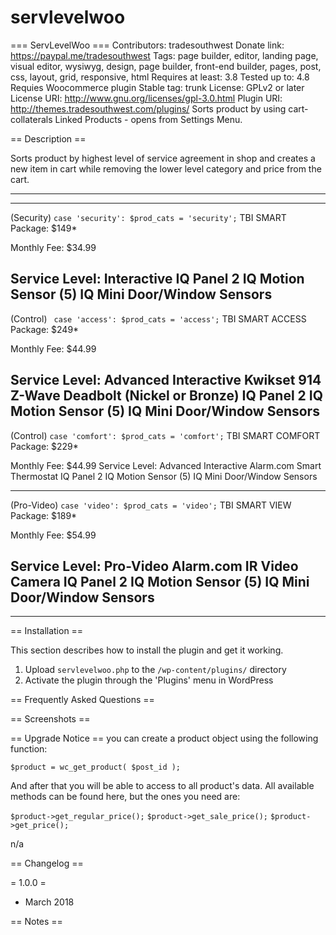# servlevelwoo
=== ServLevelWoo ===
Contributors:  tradesouthwest
Donate link: https://paypal.me/tradesouthwest
Tags: page builder, editor, landing page, visual editor, wysiwyg, design, page builder, front-end builder, pages, post, css, layout, grid, responsive, html
Requires at least: 3.8
Tested up to: 4.8
Requies Woocommerce plugin
Stable tag: trunk
License: GPLv2 or later
License URI: http://www.gnu.org/licenses/gpl-3.0.html
Plugin URI: http://themes.tradesouthwest.com/plugins/
Sorts product by using cart-collaterals Linked Products - opens from Settings Menu.

== Description ==

 Sorts product by highest level of service agreement in shop and creates a new item in cart while removing the lower level category and price from the cart.
************************************************************
-------------------------------------------
(Security) `case 'security':
            $prod_cats = 'security';`
TBI SMART
Package: $149*

Monthly Fee: $34.99

Service Level: Interactive
IQ Panel 2
IQ Motion Sensor
(5) IQ Mini Door/Window Sensors 
----------------------------
(Control) ` case 'access':
            $prod_cats = 'access';`
TBI SMART ACCESS
Package: $249*

Monthly Fee: $44.99

Service Level: Advanced Interactive
Kwikset 914 Z-Wave Deadbolt (Nickel or Bronze)
IQ Panel 2
IQ Motion Sensor
(5) IQ Mini Door/Window Sensors
------------------------------------------
(Control) `case 'comfort':
            $prod_cats = 'comfort';`
TBI SMART COMFORT
Package: $229*

Monthly Fee: $44.99
Service Level: Advanced Interactive
Alarm.com Smart Thermostat
IQ Panel 2
IQ Motion Sensor
(5) IQ Mini Door/Window Sensors

---------------------------------------------
(Pro-Video) `case 'video':
            $prod_cats = 'video';`
TBI SMART VIEW
Package: $189*

Monthly Fee: $54.99

Service Level: Pro-Video
Alarm.com IR Video Camera
IQ Panel 2 
IQ Motion Sensor
(5) IQ Mini Door/Window Sensors 
----------------------------------------------
***************************************************************


== Installation ==

This section describes how to install the plugin and get it working.
1. Upload `servlevelwoo.php` to the `/wp-content/plugins/` directory
2. Activate the plugin through the 'Plugins' menu in WordPress


== Frequently Asked Questions ==
 
== Screenshots ==

 

== Upgrade Notice ==
you can create a product object using the following function:

`$product = wc_get_product( $post_id );`

And after that you will be able to access to all product's data. All available methods can be found here, but the ones you need are:

`$product->get_regular_price();`
`$product->get_sale_price();`
`$product->get_price();`


n/a

== Changelog ==

= 1.0.0 =
* March 2018

== Notes ==
